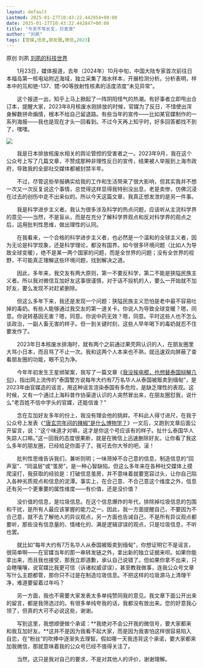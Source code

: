 ```yaml
---
layout: default
Lastmod: 2025-01-27T10:43:22.442954+00:00
date: 2025-01-27T10:43:22.442847+00:00
title: "今天不写长文，只发泄"
author: "刘夙"
tags: [官媒,信息,朋友圈,微信,2023]
---
```


原创 刘夙 [刘夙的科技世界](javascript:void(0);)

　　1月23日，媒体报道，去年（2024年）10月中旬，中国大陆专家首次前往日本福岛第一核电站附近海域，独立采集了海水样本，开展检测分析。分析表明，样本中的氚和铯-137、锶-90等放射性核素的活度浓度“未见异常”。

　　这个报道一出，知乎上马上掀起了一阵阴阳怪气的热潮。有好事者立即甩出合订本，提醒大家，2023年8月核废水刚排放的时候，官媒为了反日，不惜使出浑身解数拼命煽情，根本不给自己留退路。有些当年的宣传——比如某官媒制作的一系列海报——我也是现在才头一回看到。不过今天再上知乎时，好多回答都找不到了，嘿嘿。

![](https://images.weserv.nl/?url=https%3A//mmbiz.qpic.cn/sz_mmbiz_png/Oe73gfcxhlSQHzItTr9eEKibribeqr9Dw9iaDnE95GBDulpmDicnylCb3VBa3CYOLAkHR4fgSjgqu3Ar2tDibFWA1rw/640%3Fwx_fmt%3Dpng%26from%3Dappmsg)

　　我是日本排放核废水相关的舆论管控的受害者之一。2023年9月，我在这个公众号上写了几篇文章，不赞成那种非理性反日的宣传，结果被人举报到上海市政府，导致我的全部社交媒体都被封禁半年。

　　不过，尽管这些举报确实给我的工作和生活带来了很大影响，但其实我并不想一次又一次反复说这个事情，总觉得这样显得我特别没出息，老是卖惨，仿佛沉浸在过去的创伤中走不出来似的。所以今天这篇文章，我真正想发泄的是另一件事。

　　我是科学进步主义者。我认为很多涉及科学的热点问题，应该听从主流科学界的意见——当然，不是盲从，而是在充分了解科学界观点和反对科学界的观点之后，运用批判性思维，做出理性的认同。

　　在我看来，一个合格的科学进步主义者，也必然是一个温和的全球主义者，因为无论是科学现象，还是科学理论，都没有国界。如今很多环境问题（比如人为导致全球变暖），绝不是某一两个国家的问题，而是全世界的问题；没有全世界的视野，不可能真正理解这些环境问题，找到解决之道。

　　因此，多年来，我交友有两大原则，第一不要反科学，第二不能是狭隘民族主义者。所以我对微信互加好友这事很谨慎，对于话不投机的人，要么一开始就不加好友，要么发现不对赶紧删除。

　　但这么多年下来，我还是发现一个问题：狭隘民族主义恐怕是老中最不容易吐掉的毒奶。有些人能够通过我交友的第一道关卡。你说人为导致全球变暖？嗯，同意。你说转基因无害？嗯，同意。你说中药无效？嗯，同意。平时这些人也不怎么谈政治，一副人畜无害的样子。但一到关键时刻，这些人早年喝下的毒奶就忍不住要发作了。

　　2023年日本核废水排海时，就有两个之前通过果壳网认识的人，在朋友圈里大骂小日本，而且骂了不止一次。我和这两个人本来也不熟，就迅速双向屏蔽了查看朋友圈的功能，眼不见为净。

　　今年年初发生王星绑架案，我写了一篇文章《[我没挨电棍，也想替泰国辩解几句](https://mp.weixin.qq.com/s?__biz=MzAwMjYwMzgzMg==&mid=2454829357&idx=1&sn=8db96a6f63b7d5b6edb6988c6e5ae2d6&scene=21#wechat_redirect)》，指出网上流传的“泰国警方说每年大约有7万名华人从泰国被贩卖到缅甸”，是2023年由官媒造的谣言，用这种谣言渲染泰国有多危险，是缺乏理性的表现。这时候，又有一个通过上海科普作协渠道认识的人突然冒出来，在朋友圈怼我，说什么“老百姓不信中字头的官媒，还能信谁？”

　　念在互加好友多年的份上，我没有理会他的挑衅。不料此人得寸进尺，在我于公众号上发表《[“唐玄宗年间的辣椒”是什么博物学？](https://mp.weixin.qq.com/s?__biz=MzAwMjYwMzgzMg==&mid=2454829371&idx=1&sn=fba8f1656413335f7502a80fcd098a88&scene=21#wechat_redirect)》一文后，又跑到文章后面公开留言，说：“这个味道才对嘛，这才是你这个号应该有的样子。扯什么泰国华人失踪人口嘛。”这一回我的态度很果断，就是在微信上迅速删除好友。让你看了我这么多年的朋友圈，已经给足你面子了。我可去你大爷的吧，滚！

　　批判性思维告诉我们，兼听则明；一味筛掉不合己意的信息，制造信息的“回声室”、“同温层”或“茧房”，是一种心智缺陷。但这么多年来在各种社交媒体上摸爬滚打，我获取的经验是：打破信息茧房，并不意味着就要宽容过头，让你自己陷入各种劣质观点和信息的泥潭。事实上，在合己意、不合己意这个维度之外，信息还有另一个更重要的属性维度——有价值，还是没价值？

　　没价值的信息，是垃圾信息。在这个信息爆炸的年代，排除掉垃圾信息的包围和干扰，是所有人最应该掌握的能力之一。因此，我一方面提醒自己，不要因为不合己意，就不去了解他人的异议观点，另一方面也告诫自己，不是所有异议观点都要听，那些没有信息量的、情绪化的、满是逻辑谬误的观点，只是垃圾信息，不听也罢。

　　就比如“每年大约有7万名华人从泰国被贩卖到缅甸”，你想证明它不是谣言，很简单啊——在官媒当年的那一串转发链之外，拿出新的独立证据来呗。如果你能拿出来，而且我也接受，那我立即道歉，承认自己说错了。但如果你拿不出来，只会瞎嚷嚷，说官媒比我更可信（诉诸权威谬误），甚至教我做事，连我公众号文章写什么主题都管，那你只不过是在制造垃圾信息。不把这样的垃圾源马上清理干净，难道要留着过年吗？

　　另一方面，我也不需要大家发表太多单纯赞同我的意见。我文章下面公开出来的留言，都是我筛选过的。有很多单纯夸我的话，我都没有放出来。您的好意我心领了，但真的大可不必说这些，谢谢。

　　写到这里，我想顺便做个承诺：**我绝对不会公开我的微信号，要大家都来和我互加好友。**这并不是因为我看不起大家，而是因为我害怕这样很容易陷入自恋，在“粉丝”的吹捧中逐渐失去理智。假如哪一天我违背这个承诺，要大家都来加我微信，那就意味着我的公众号已经不值得关注了。

　　当然，这只是我对自己的要求，不是对其他人的评价，谢谢理解。

